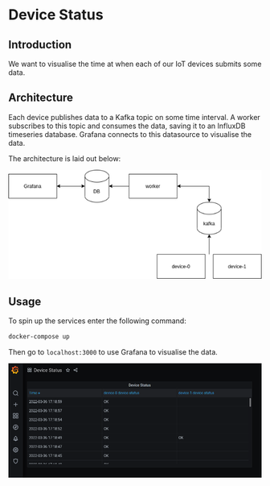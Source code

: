 # Device Status

## Introduction

We want to visualise the time at when each of our IoT devices
submits some data.

## Architecture

Each device publishes data to a Kafka topic on some time interval.
A worker subscribes to this topic and consumes the data, saving it 
to an InfluxDB timeseries database. Grafana connects to this datasource
to visualise the data.

The architecture is laid out below:

![alt text][architecture]

## Usage

To spin up the services enter the following command:

```bash
docker-compose up
```

Then go to `localhost:3000` to use Grafana to visualise the data.

![alt text][dashboard]


[architecture]: docs/device-status-architecture.png "architecture"
[dashboard]: docs/device-status-dashboard.png "dashboard"
